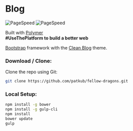 # Blog
![PageSpeed](https://pagespeed-badges.herokuapp.com/?url=http://antuple.net/sites/fellowdragons/&strat=mobile&showStratLabel=true)
![PageSpeed](https://pagespeed-badges.herokuapp.com/?url=http://antuple.net/sites/fellowdragons/&strat=desktop&showStratLabel=true)  

Built with [Polymer](https://www.polymer-project.org/)  
**\#UseThePlatform to build a better web**  

[Bootstrap](http://getbootstrap.com/) framework with the [Clean Blog](http://startbootstrap.com/template-overviews/clean-blog/) theme.  

### Download / Clone:

Clone the repo using Git:

```bash
git clone https://github.com/patkub/fellow-dragons.git
```

### Local Setup:
```bash
npm install -g bower
npm install -g gulp-cli
npm install
bower update
gulp
```
